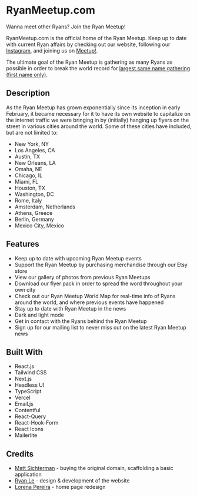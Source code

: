 # RyanMeetup.com

Wanna meet other Ryans? Join the Ryan Meetup!

RyanMeetup.com is the official home of the Ryan Meetup. Keep up to date with current Ryan affairs by checking out our website, following our [Instagram](https://www.instagram.com/ryanmeetup/), and joining us on [Meetup!](https://www.ryanmeetup.com/join).

The ultimate goal of the Ryan Meetup is gathering as many Ryans as possible in order to break the world record for [largest same name gathering (first name only)](https://www.guinnessworldrecords.com/world-records/largest-same-name-gathering-first-name).

## Description

As the Ryan Meetup has grown exponentially since its inception in early February, it became necessary for it to have its own website to capitalize on the internet traffic we were bringing in by (initially) hanging up flyers on the street in various cities around the world. Some of these cities have included, but are not limited to:

* New York, NY
* Los Angeles, CA
* Austin, TX
* New Orleans, LA
* Omaha, NE
* Chicago, IL
* Miami, FL
* Houston, TX
* Washington, DC
* Rome, Italy
* Amsterdam, Netherlands
* Athens, Greece
* Berlin, Germany
* Mexico City, Mexico

## Features

* Keep up to date with upcoming Ryan Meetup events
* Support the Ryan Meetup by purchasing merchandise through our Etsy store
* View our gallery of photos from previous Ryan Meetups
* Download our flyer pack in order to spread the word throughout your own city
* Check out our Ryan Meetup World Map for real-time info of Ryans around the world, and where previous events have happened
* Stay up to date with Ryan Meetup in the news
* Dark and light mode
* Get in contact with the Ryans behind the Ryan Meetup
* Sign up for our mailing list to never miss out on the latest Ryan Meetup news

## Built With

* React.js
* Tailwind CSS
* Next.js
* Headless UI
* TypeScript
* Vercel
* Email.js
* Contentful
* React-Query
* React-Hook-Form
* React Icons
* Mailerlite

## Credits

* [Matt Sichterman](https://www.msich.dev/) - buying the original domain, scaffolding a basic application
* [Ryan Le](https://ryanle.dev/) - design & development of the website 
* [Lorena Pereira](https://lorenapereira.com/) - home page redesign